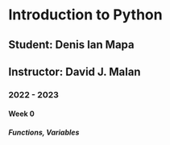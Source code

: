 # Introduction to Python
## Student: Denis Ian Mapa
## Instructor: David J. Malan

### 2022 - 2023
#### Week 0
##### Functions, Variables

